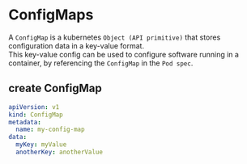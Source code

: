 # ConfigMaps
A `ConfigMap` is a kubernetes `Object (API primitive)` that stores configuration data in a key-value format.<br>
This key-value config can be used to configure software running in a container, by referencing the `ConfigMap` in the `Pod spec`.<br>

## create ConfigMap
```yaml
apiVersion: v1
kind: ConfigMap
metadata:
  name: my-config-map
data:
  myKey: myValue
  anotherKey: anotherValue
```
